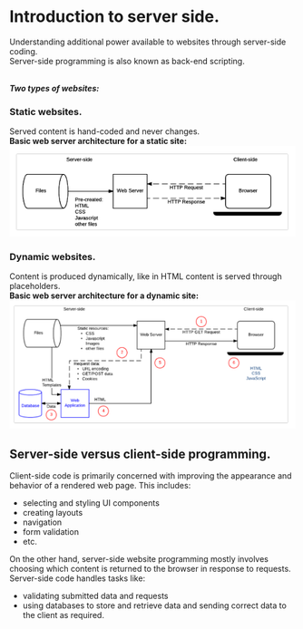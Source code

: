 # Introduction to server side.
Understanding additional power available to websites through server-side coding.<br />
Server-side programming is also known as back-end scripting.<br />
<br />

***Two types of websites:***

### Static websites.
Served content is hand-coded and never changes.<br />
**Basic web server architecture for a static site:**
<img src="static-site.png" title="static site" alt="static site">

### Dynamic websites.
Content is produced dynamically, like in HTML content is served through placeholders.<br />
**Basic web server architecture for a dynamic site:**
<img src="dynamic-site.png" title="dynamic site" alt="dynamic site">


## Server-side versus client-side programming.
Client-side code is primarily concerned with improving the appearance and behavior of a rendered web page.
This includes:
* selecting and styling UI components
* creating layouts
* navigation
* form validation
* etc.

On the other hand, server-side website programming mostly involves choosing which content is returned to the browser in response to requests.
Server-side code handles tasks like:
* validating submitted data and requests
* using databases to store and retrieve data and sending correct data to the client as required.
